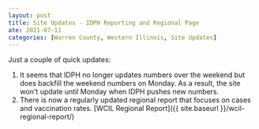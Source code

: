 ```yaml
---
layout: post
title: Site Updates - IDPH Reporting and Regional Page
ate: 2021-07-11
categories: [Warren County, Western Illinois, Site Updates]
---
```


Just a couple of quick updates:
1. It seems that IDPH no longer updates numbers over the weekend but does backfill the weekend numbers on Monday. As a result, the site won't update until Monday when IDPH pushes new numbers.
2. There is now a regularly updated regional report that focuses on cases and vaccination rates. [WCIL Regional Report]({{ site.baseurl }}/wcil-regional-report/)
